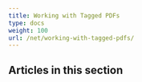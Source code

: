 ```yaml
---
title: Working with Tagged PDFs
type: docs
weight: 100
url: /net/working-with-tagged-pdfs/
---
```


## **Articles in this section**
